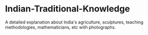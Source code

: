 # Indian-Traditional-Knowledge
A detailed explanation about India's  agriculture, sculptures, teaching methodologies, mathematicians, etc with  photographs.
